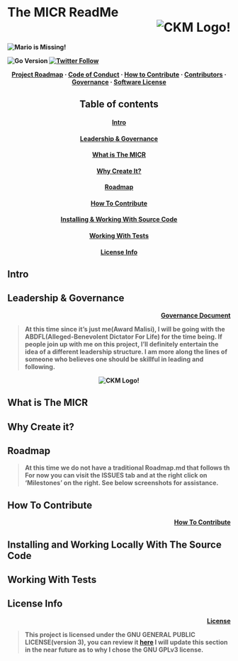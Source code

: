 # The MICR ReadMe <b><div align="right">![CKM Logo!](https://github.com/Unearthlyglow/sveltego/blob/main/images/construct.png?raw=true)</div>

![Mario is Missing!](https://github.com/Unearthlyglow/sveltego/blob/main/images/readme-banner.jpg?raw=true)

![Go Version](https://img.shields.io/badge/go%20version-%3E=1.20-61CFDD.svg?style=flat-square)
[![Twitter Follow](https://img.shields.io/twitter/follow/CCMAnd2Cents)](https://twitter.com/CCMAnd2Cents)

<!-- [![Check it out on repl.it](https://repl.it/badge/github/Unearthlyglow/sveltego)](https://replit.com/@AwardMalisi/sveltego#cmd/main.go) 
 Related to Issue #56 , once the issue is completed, update the URL above(if need be) then uncomment and double check everything works. -->

 <b><div align="center"></b> [Project Roadmap](./PROJECT_ROADMAP.md) · [Code of Conduct](./CODE_OF_CONDUCT.md) · [How to Contribute](./HOW_TO_CONTRIBUTE.md) · [Contributors](./CONTRIBUTORS.md) · [Governance](./GOVERNANCE.md) · [Software License](./LICENSE) </div>




## <div align="center"> Table of contents
#### <div align="center">[Intro](#intro)  
#### <div align="center">[Leadership & Governance](#governance)  
#### <div align="center">[What is The MICR](#what)
#### <div align="center">[Why Create It?](#why)  
#### <div align="center">[Roadmap](#roadmap)  
#### <div align="center">[How To Contribute](#how)
#### <div align="center">[Installing & Working With Source Code](#installing-locally)  
#### <div align="center">[Working With Tests](#working-with-tests)  
#### <div align="center">[License Info](#license)

<a id="intro"></a>
## Intro

<a id="governance"></a>
## Leadership & Governance


<b><div align="right" >
[Governance Document](./GOVERNANCE.md)
</div></b>

> At this time since it’s just me(Award Malisi), I will be going with the ABDFL(Alleged-Benevolent Dictator For Life) for the time being. If people join up with me on this project, I’ll definitely entertain the idea of a different leadership structure. I am more along the lines of someone who believes one should be skillful in leading and following.

<b><div align="center">![CKM Logo!](https://github.com/Unearthlyglow/sveltego/blob/main/images/ckmlogo.png?raw=true)</div>

<a id="what"></a>
## What is The MICR

<a id="why"></a>
## Why Create it?

<a id="roadmap"></a>
## Roadmap
> At this time we do not have a traditional Roadmap.md that follows th
For now you can visit the ISSUES tab and at the right click on ‘Milestones’ on the right. See below screenshots for assistance. 

<a id="how"></a>
## How To Contribute 

<b><div align="right">
[How To Contribute](./HOW_TO_CONTRIBUTE.md)
</div></b>


<a id="installing-locally"></a>
## Installing and Working Locally With The Source Code

<a id="working-with-tests"></a>
## Working With Tests

<a id="license"></a>
## License Info 

<b><div align="right">
[License](./LICENSE)
</div></b>

> This project is licensed under the GNU GENERAL PUBLIC LICENSE(version 3),
> you can review it [here](./LICENSE)
> I will update this section in the near future as to why I chose the GNU GPLv3 license. 



